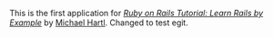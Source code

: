 This is the first application for
[*Ruby on Rails Tutorial: Learn Rails by Example*](http://railstutorial.org/) 
by [Michael Hartl](http://michaelhartl.com/). Changed to test egit.

